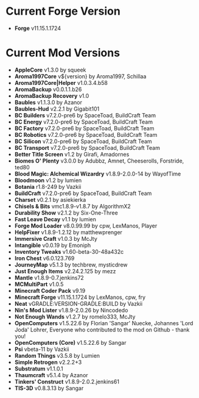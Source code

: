 Current Forge Version
=
- **Forge** v11.15.1.1724

Current Mod Versions
=
- **AppleCore** v1.3.0 by squeek
- **Aroma1997Core** v${version} by Aroma1997, Schillaa
- **Aroma1997Core|Helper** v1.0.3.4.b58
- **AromaBackup** v0.0.1.1.b26
- **AromaBackup Recovery** v1.0
- **Baubles** v1.1.3.0 by Azanor
- **Baubles-Hud** v2.2.1 by Gigabit101
- **BC Builders** v7.2.0-pre6 by SpaceToad, BuildCraft Team
- **BC Energy** v7.2.0-pre6 by SpaceToad, BuildCraft Team
- **BC Factory** v7.2.0-pre6 by SpaceToad, BuildCraft Team
- **BC Robotics** v7.2.0-pre6 by SpaceToad, BuildCraft Team
- **BC Silicon** v7.2.0-pre6 by SpaceToad, BuildCraft Team
- **BC Transport** v7.2.0-pre6 by SpaceToad, BuildCraft Team
- **Better Title Screen** v1.2 by Girafi, Amadornes
- **Biomes O' Plenty** v3.0.0 by Adubbz, Amnet, Cheeserolls, Forstride, ted80
- **Blood Magic: Alchemical Wizardry** v1.8.9-2.0.0-14 by WayofTime
- **Bloodmoon** v1.2 by lumien
- **Botania** r1.8-249 by Vazkii
- **BuildCraft** v7.2.0-pre6 by SpaceToad, BuildCraft Team
- **Charset** v0.2.1 by asiekierka
- **Chisels & Bits** vmc1.8.9-v1.8.7 by AlgorithmX2
- **Durability Show** v2.1.2 by Six-One-Three
- **Fast Leave Decay** v1.1 by lumien
- **Forge Mod Loader** v8.0.99.99 by cpw, LexManos, Player
- **HelpFixer** v1.8.9-1.2.12 by matthewprenger
- **Immersive Craft** v1.0.3 by McJty
- **Intangible** v0.0.19 by Emoniph
- **Inventory Tweaks** v1.60-beta-30-48a432c
- **Iron Chest** v6.0.123.769
- **JourneyMap** v5.1.3 by techbrew, mysticdrew
- **Just Enough Items** v2.24.2.125 by mezz
- **Mantle** v1.8.9-0.7.jenkins72
- **MCMultiPart** v1.0.5
- **Minecraft Coder Pack** v9.19
- **Minecraft Forge** v11.15.1.1724 by LexManos, cpw, fry
- **Neat** vGRADLE:VERSION-GRADLE:BUILD by Vazkii
- **Nin's Mod Lister** v1.8.9-2.0.26 by Nincodedo
- **Not Enough Wands** v1.2.7 by romelo333, McJty
- **OpenComputers** v1.5.22.6 by Florian 'Sangar' Nuecke, Johannes 'Lord Joda' Lohrer, Everyone who contributed to the mod on Github - thank you!
- **OpenComputers (Core)** v1.5.22.6 by Sangar
- **Psi** vbeta-11 by Vazkii
- **Random Things** v3.5.8 by Lumien
- **Simple Retrogen** v2.2.2+3
- **Substratum** v1.1.0.1
- **Thaumcraft** v5.1.4 by Azanor
- **Tinkers' Construct** v1.8.9-2.0.2.jenkins61
- **TIS-3D** v0.8.3.13 by Sangar

